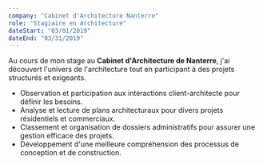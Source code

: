 ```yaml
---
company: "Cabinet d'Architecture Nanterre"
role: "Stagiaire en Architecture"
dateStart: "03/01/2019"
dateEnd: "03/31/2019"
---
```


Au cours de mon stage au **Cabinet d'Architecture de Nanterre**, j'ai découvert l'univers de l'architecture tout en participant à des projets structurés et exigeants.

- Observation et participation aux interactions client-architecte pour définir les besoins.
- Analyse et lecture de plans architecturaux pour divers projets résidentiels et commerciaux.
- Classement et organisation de dossiers administratifs pour assurer une gestion efficace des projets.
- Développement d'une meilleure compréhension des processus de conception et de construction.